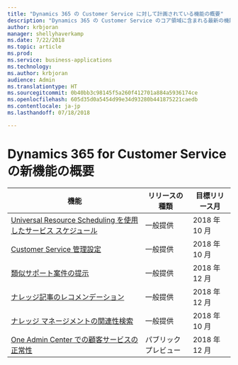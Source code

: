 ```yaml
---
title: "Dynamics 365 の Customer Service に対して計画されている機能の概要"
description: "Dynamics 365 の Customer Service のコア領域に含まれる最新の機能とエンゲージメントについて簡単に確認します。"
author: krbjoran
manager: shellyhaverkamp
ms.date: 7/22/2018
ms.topic: article
ms.prod: 
ms.service: business-applications
ms.technology: 
ms.author: krbjoran
audience: Admin
ms.translationtype: HT
ms.sourcegitcommit: 0b40bb3c98145f5a260f412701a884a5936174ce
ms.openlocfilehash: 605d35d0a5454d99e34d93280b441875221caedb
ms.contentlocale: ja-jp
ms.lasthandoff: 07/18/2018

---
```

#  <a name="summary-of-whats-new-in-dynamics-365-for-customer-service"></a>Dynamics 365 for Customer Service の新機能の概要



| 機能                                                                                               | リリースの種類   | 目標リリース月 |
|-------------------------------------------------------------------------------------------------------|----------------|----------------------|
| [Universal Resource Scheduling を使用したサービス スケジュール](service-scheduling-powered-by-urs.md) | 一般提供             | 2018 年 10 月          |
| [Customer Service 管理設定](customer-service-admin-settings.md)                               | 一般提供             | 2018 年 10 月          |
| [類似サポート案件の提示](suggest-similar-cases.md)                                                   | 一般提供             | 2018 年 12 月          |
| [ナレッジ記事のレコメンデーション](knowledge-article-recommendation.md)                             | 一般提供             | 2018 年 12 月          |
| [ナレッジ マネージメントの関連性検索](relevance-search-for-knowledge-management.md)           | 一般提供             | 2018 年 10 月          |
| [One Admin Center での顧客サービスの正常性](customer-service-health-in-admin-center.md)           | パブリック プレビュー | 2018 年 12 月         |

